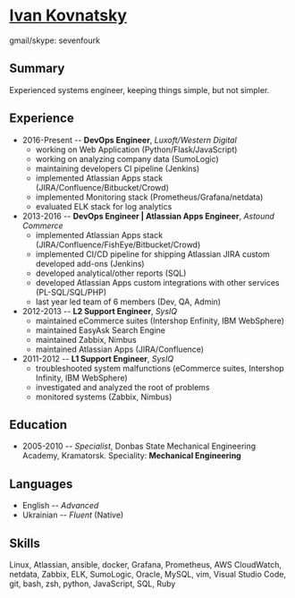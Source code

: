 # [Ivan Kovnatsky](https://gitprint.com/sevenfourk/resume/blob/master/README.md?download "Click to download PDF")
gmail/skype: sevenfourk

## Summary
Experienced systems engineer, keeping things simple, but not simpler.


## Experience
* 2016-Present -- **DevOps Engineer**, _Luxoft/Western Digital_
  * working on Web Application (Python/Flask/JavaScript)
  * working on analyzing company data (SumoLogic)
  * maintaining developers CI pipeline (Jenkins)
  * implemented Atlassian Apps stack (JIRA/Confluence/Bitbucket/Crowd)
  * implemented Monitoring stack (Prometheus/Grafana/netdata)
  * evaluated ELK stack for log analytics
* 2013-2016 -- **DevOps Engineer | Atlassian Apps Engineer**, _Astound Commerce_
  * implemented Atlassian Apps stack (JIRA/Confluence/FishEye/Bitbucket/Crowd)
  * implemented CI/CD pipeline for shipping Atlassian JIRA custom developed add-ons (Jenkins)
  * developed analytical/other reports (SQL)
  * developed Atlassian Apps custom integrations with other services (PL-SQL/SQL/PHP)
  * last year led team of 6 members (Dev, QA, Admin)
* 2012-2013 -- **L2 Support Engineer**, _SysIQ_
  * maintained eCommerce suites (Intershop Enfinity, IBM WebSphere)
  * maintained EasyAsk Search Engine
  * maintained Zabbix, Nimbus
  * maintained Atlassian Apps (JIRA/Confluence)
* 2011-2012 -- **L1 Support Engineer**, _SysIQ_
  * troubleshooted system malfunctions (eCommerce suites, Intershop Infinity, IBM WebSphere)
  * investigated and analyzed the root of problems
  * monitored systems (Zabbix, Nimbus)

## Education
* 2005-2010 -- _Specialist_, Donbas State Mechanical Engineering Academy,
Kramatorsk. Speciality: **Mechanical Engineering**

## Languages
* English   -- _Advanced_
* Ukrainian -- _Fluent_ (Native)

## Skills
Linux, Atlassian, ansible, docker, Grafana, Prometheus, AWS CloudWatch,
netdata, Zabbix, ELK, SumoLogic, Oracle, MySQL, vim, Visual Studio Code, git,
bash, zsh, python, JavaScript, SQL, Ruby
